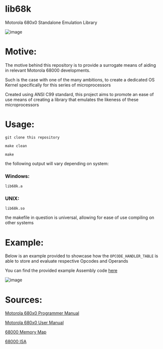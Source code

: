 # lib68k
Motorola 680x0 Standalone Emulation Library

![image](https://github.com/user-attachments/assets/19208caf-24ed-4018-82dc-72e72ceb64e9)

# Motive:

The motive behind this repository is to provide a surrogate means of aiding in relevant Motorola 68000 developments.

Such is the case with one of the many ambitions, to create a dedicated OS Kernel specifically for this series of microprocessors

Created using ANSI C99 standard, this project aims to promote an ease of use means of creating a library that emulates the likeness of these microprocessors

# Usage:

```
git clone this repository

make clean

make
```

the following output will vary depending on system:

### Windows:

```
lib68k.a
```

### UNIX:

```
lib68k.so
```

the makefile in question is universal, allowing for ease of use compiling on other systems

# Example:

Below is an example provided to showcase how the ``OPCODE_HANDLER_TABLE`` is able to store and evaluate respective Opcodes and Operands

You can find the provided example Assembly code [here](https://github.com/hazzaclark/lib68k/blob/main/hello.asm)

![image](https://github.com/user-attachments/assets/d425f711-eaed-4545-bc08-4b3917d41955)


 # Sources:

[Motorola 680x0 Programmer Manual](https://www.nxp.com/docs/en/reference-manual/M68000PRM.pdf)

[Motorola 680x0 User Manual](https://www.nxp.com/docs/en/reference-manual/MC68000UM.pdf)

[68000 Memory Map](https://www.mwftr.com/ucF08/LEC05-68K-1.pdf)

[68000 ISA](http://wpage.unina.it/rcanonic/didattica/ce1/docs/68000.pdf)
